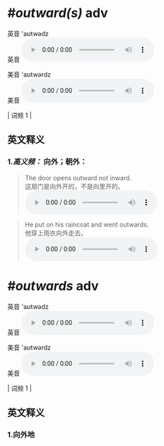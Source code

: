 # ***\#outward(s)*** adv
英音 'aʊtwədz  
英音
<audio src="./media/outwards-B.aac" controls="controls"></audio>

美音 'aʊtwərdz  
美音
<audio src="./media/outward.aac" controls="controls"></audio>



| 词频 1 |  

英文释义
---
### 1.*高义频：* **向外；朝外：**  

 > The door opens outward not inward.  
 > 这扇门是向外开的，不是向里开的。    
<audio src="./media/outward-1.aac" controls="controls"></audio>

 > He put on his raincoat and went outwards.  
 > 他穿上雨衣向外走去。    
<audio src="./media/outward-2.aac" controls="controls"></audio>


# ***\#outwards*** adv
英音 'aʊtwədz  
英音
<audio src="./media/outwards1.aac" controls="controls"></audio>

美音 'aʊtwərdz  
美音
<audio src="./media/outwards2.aac" controls="controls"></audio>



| 词频 1 |  

英文释义
---
### 1.**向外地**  


